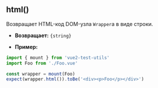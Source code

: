 ## html()

Возвращает HTML-код DOM-узла `Wrapper`а в виде строки.

- **Возвращает:** `{string}`

- **Пример:**

```js
import { mount } from 'vue2-test-utils'
import Foo from './Foo.vue'

const wrapper = mount(Foo)
expect(wrapper.html()).toBe('<div><p>Foo</p></div>')
```
